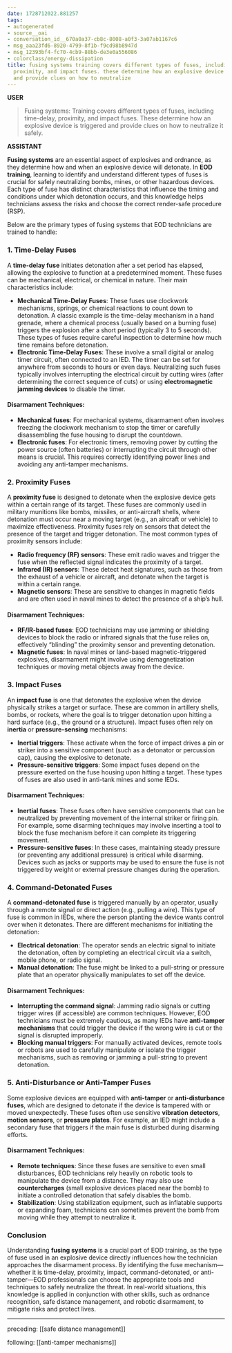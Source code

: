 ```yaml
---
date: 1728712022.881257
tags:
- autogenerated
- source__oai
- conversation_id__670a0a37-cb8c-8008-a0f3-3a07ab1167c6
- msg_aaa23fd6-8920-4799-8f1b-f9cd98b8947d
- msg_12393bf4-fc70-4cb9-88bb-de3e0a556086
- colorclass/energy-dissipation
title: fusing systems training covers different types of fuses, including time-delay,
  proximity, and impact fuses. these determine how an explosive device is triggered
  and provide clues on how to neutralize
---
```


**USER**

> Fusing systems: Training covers different types of fuses, including time-delay, proximity, and impact fuses. These determine how an explosive device is triggered and provide clues on how to neutralize it safely.


**ASSISTANT**

**Fusing systems** are an essential aspect of explosives and ordnance, as they determine how and when an explosive device will detonate. In **EOD training**, learning to identify and understand different types of fuses is crucial for safely neutralizing bombs, mines, or other hazardous devices. Each type of fuse has distinct characteristics that influence the timing and conditions under which detonation occurs, and this knowledge helps technicians assess the risks and choose the correct render-safe procedure (RSP). 

Below are the primary types of fusing systems that EOD technicians are trained to handle:

### 1. **Time-Delay Fuses**
A **time-delay fuse** initiates detonation after a set period has elapsed, allowing the explosive to function at a predetermined moment. These fuses can be mechanical, electrical, or chemical in nature. Their main characteristics include:
- **Mechanical Time-Delay Fuses**: These fuses use clockwork mechanisms, springs, or chemical reactions to count down to detonation. A classic example is the time-delay mechanism in a hand grenade, where a chemical process (usually based on a burning fuse) triggers the explosion after a short period (typically 3 to 5 seconds). These types of fuses require careful inspection to determine how much time remains before detonation.
- **Electronic Time-Delay Fuses**: These involve a small digital or analog timer circuit, often connected to an IED. The timer can be set for anywhere from seconds to hours or even days. Neutralizing such fuses typically involves interrupting the electrical circuit by cutting wires (after determining the correct sequence of cuts) or using **electromagnetic jamming devices** to disable the timer.

#### Disarmament Techniques:
- **Mechanical fuses**: For mechanical systems, disarmament often involves freezing the clockwork mechanism to stop the timer or carefully disassembling the fuse housing to disrupt the countdown.
- **Electronic fuses**: For electronic timers, removing power by cutting the power source (often batteries) or interrupting the circuit through other means is crucial. This requires correctly identifying power lines and avoiding any anti-tamper mechanisms.

### 2. **Proximity Fuses**
A **proximity fuse** is designed to detonate when the explosive device gets within a certain range of its target. These fuses are commonly used in military munitions like bombs, missiles, or anti-aircraft shells, where detonation must occur near a moving target (e.g., an aircraft or vehicle) to maximize effectiveness. Proximity fuses rely on sensors that detect the presence of the target and trigger detonation. The most common types of proximity sensors include:
- **Radio frequency (RF) sensors**: These emit radio waves and trigger the fuse when the reflected signal indicates the proximity of a target.
- **Infrared (IR) sensors**: These detect heat signatures, such as those from the exhaust of a vehicle or aircraft, and detonate when the target is within a certain range.
- **Magnetic sensors**: These are sensitive to changes in magnetic fields and are often used in naval mines to detect the presence of a ship’s hull.

#### Disarmament Techniques:
- **RF/IR-based fuses**: EOD technicians may use jamming or shielding devices to block the radio or infrared signals that the fuse relies on, effectively “blinding” the proximity sensor and preventing detonation.
- **Magnetic fuses**: In naval mines or land-based magnetic-triggered explosives, disarmament might involve using demagnetization techniques or moving metal objects away from the device.

### 3. **Impact Fuses**
An **impact fuse** is one that detonates the explosive when the device physically strikes a target or surface. These are common in artillery shells, bombs, or rockets, where the goal is to trigger detonation upon hitting a hard surface (e.g., the ground or a structure). Impact fuses often rely on **inertia** or **pressure-sensing** mechanisms:
- **Inertial triggers**: These activate when the force of impact drives a pin or striker into a sensitive component (such as a detonator or percussion cap), causing the explosive to detonate.
- **Pressure-sensitive triggers**: Some impact fuses depend on the pressure exerted on the fuse housing upon hitting a target. These types of fuses are also used in anti-tank mines and some IEDs.

#### Disarmament Techniques:
- **Inertial fuses**: These fuses often have sensitive components that can be neutralized by preventing movement of the internal striker or firing pin. For example, some disarming techniques may involve inserting a tool to block the fuse mechanism before it can complete its triggering movement.
- **Pressure-sensitive fuses**: In these cases, maintaining steady pressure (or preventing any additional pressure) is critical while disarming. Devices such as jacks or supports may be used to ensure the fuse is not triggered by weight or external pressure changes during the operation.

### 4. **Command-Detonated Fuses**
A **command-detonated fuse** is triggered manually by an operator, usually through a remote signal or direct action (e.g., pulling a wire). This type of fuse is common in IEDs, where the person planting the device wants control over when it detonates. There are different mechanisms for initiating the detonation:
- **Electrical detonation**: The operator sends an electric signal to initiate the detonation, often by completing an electrical circuit via a switch, mobile phone, or radio signal.
- **Manual detonation**: The fuse might be linked to a pull-string or pressure plate that an operator physically manipulates to set off the device.

#### Disarmament Techniques:
- **Interrupting the command signal**: Jamming radio signals or cutting trigger wires (if accessible) are common techniques. However, EOD technicians must be extremely cautious, as many IEDs have **anti-tamper mechanisms** that could trigger the device if the wrong wire is cut or the signal is disrupted improperly.
- **Blocking manual triggers**: For manually activated devices, remote tools or robots are used to carefully manipulate or isolate the trigger mechanisms, such as removing or jamming a pull-string to prevent detonation.

### 5. **Anti-Disturbance or Anti-Tamper Fuses**
Some explosive devices are equipped with **anti-tamper** or **anti-disturbance fuses**, which are designed to detonate if the device is tampered with or moved unexpectedly. These fuses often use sensitive **vibration detectors**, **motion sensors**, or **pressure plates**. For example, an IED might include a secondary fuse that triggers if the main fuse is disturbed during disarming efforts.

#### Disarmament Techniques:
- **Remote techniques**: Since these fuses are sensitive to even small disturbances, EOD technicians rely heavily on robotic tools to manipulate the device from a distance. They may also use **countercharges** (small explosive devices placed near the bomb) to initiate a controlled detonation that safely disables the bomb.
- **Stabilization**: Using stabilization equipment, such as inflatable supports or expanding foam, technicians can sometimes prevent the bomb from moving while they attempt to neutralize it.

### Conclusion

Understanding **fusing systems** is a crucial part of EOD training, as the type of fuse used in an explosive device directly influences how the technician approaches the disarmament process. By identifying the fuse mechanism—whether it is time-delay, proximity, impact, command-detonated, or anti-tamper—EOD professionals can choose the appropriate tools and techniques to safely neutralize the threat. In real-world situations, this knowledge is applied in conjunction with other skills, such as ordnance recognition, safe distance management, and robotic disarmament, to mitigate risks and protect lives.


---

preceding: [[safe distance management]]  


following: [[anti-tamper mechanisms]]